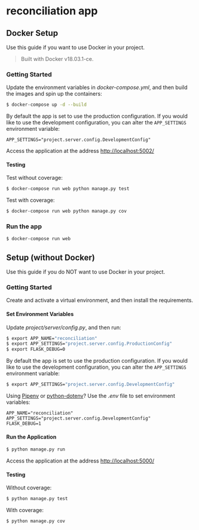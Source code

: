 # reconciliation app

## Docker Setup

Use this guide if you want to use Docker in your project.

> Built with Docker v18.03.1-ce.

### Getting Started

Update the environment variables in *docker-compose.yml*, and then build the images and spin up the containers:

```sh
$ docker-compose up -d --build
```

By default the app is set to use the production configuration. If you would like to use the development configuration, you can alter the `APP_SETTINGS` environment variable:

```
APP_SETTINGS="project.server.config.DevelopmentConfig"
```

Access the application at the address [http://localhost:5002/](http://localhost:5002/)

#### Testing

Test without coverage:

```sh
$ docker-compose run web python manage.py test
```

Test with coverage:

```sh
$ docker-compose run web python manage.py cov
```

### Run the app

```sh
$ docker-compose run web
```


## Setup (without Docker)

Use this guide if you do NOT want to use Docker in your project.

### Getting Started

Create and activate a virtual environment, and then install the requirements.

#### Set Environment Variables

Update *project/server/config.py*, and then run:

```sh
$ export APP_NAME="reconciliation"
$ export APP_SETTINGS="project.server.config.ProductionConfig"
$ export FLASK_DEBUG=0
```
By default the app is set to use the production configuration. If you would like to use the development configuration, you can alter the `APP_SETTINGS` environment variable:

```sh
$ export APP_SETTINGS="project.server.config.DevelopmentConfig"
```

Using [Pipenv](https://docs.pipenv.org/) or [python-dotenv](https://github.com/theskumar/python-dotenv)? Use the *.env* file to set environment variables:

```
APP_NAME="reconciliation"
APP_SETTINGS="project.server.config.DevelopmentConfig"
FLASK_DEBUG=1
```

#### Run the Application


```sh
$ python manage.py run
```

Access the application at the address [http://localhost:5000/](http://localhost:5000/)

#### Testing

Without coverage:

```sh
$ python manage.py test
```

With coverage:

```sh
$ python manage.py cov
```

